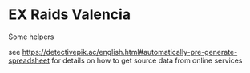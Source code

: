 # EX Raids Valencia

Some helpers

see https://detectivepik.ac/english.html#automatically-pre-generate-spreadsheet for details on how to get source data from online services

